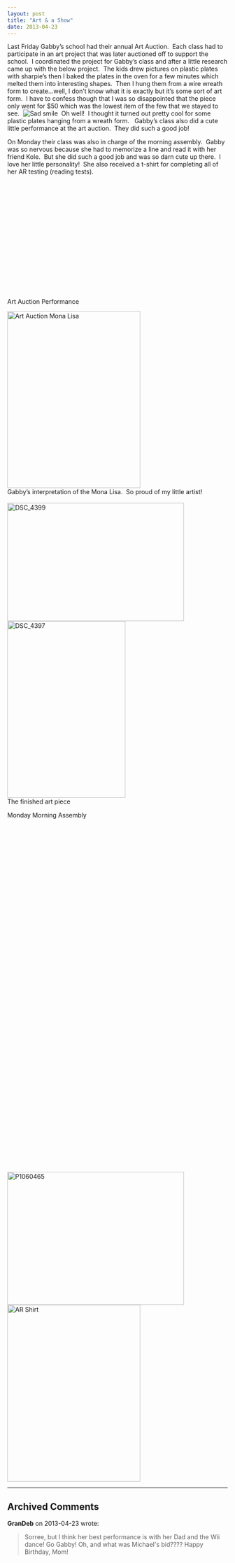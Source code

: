 ```yaml
---
layout: post
title: "Art & a Show"
date: 2013-04-23
---
```


<p>Last Friday Gabby’s school had their annual Art Auction.&#160; Each class had to participate in an art project that was later auctioned off to support the school.&#160; I coordinated the project for Gabby’s class and after a little research came up with the below project.&#160; The kids drew pictures on plastic plates with sharpie’s then I baked the plates in the oven for a few minutes which melted them into interesting shapes.&#160; Then I hung them from a wire wreath form to create…well, I don’t know what it is exactly but it’s some sort of art form.&#160; I have to confess though that I was so disappointed that the piece only went for $50 which was the lowest item of the few that we stayed to see.&#160; <img style="border-bottom-style: none; border-left-style: none; border-top-style: none; border-right-style: none" class="wlEmoticon wlEmoticon-sadsmile" alt="Sad smile" src="/thepaladinos/assets/images/wlEmoticon-sadsmile.png" />&#160; Oh well!&#160; I thought it turned out pretty cool for some plastic plates hanging from a wreath form.&#160;&#160; Gabby’s class also did a cute little performance at the art auction.&#160; They did such a good job!</p>  <p>On Monday their class was also in charge of the morning assembly.&#160; Gabby was so nervous because she had to memorize a line and read it with her friend Kole.&#160; But she did such a good job and was so darn cute up there.&#160; I love her little personality!&#160; She also received a t-shirt for completing all of her AR testing (reading tests).&#160; </p>  <div style="padding-bottom: 0px; margin: 0px; padding-left: 0px; padding-right: 0px; display: inline; float: none; padding-top: 0px" id="scid:5737277B-5D6D-4f48-ABFC-DD9C333F4C5D:2ea6ca41-51c1-4771-8a4e-cb1f4a6c3fe8" class="wlWriterEditableSmartContent"><div><object width="448" height="252"><param name="movie" value="http://www.youtube.com/v/RA2iET9Nx6Y?hl=en&amp;hd=1"></param><embed src="http://www.youtube.com/v/RA2iET9Nx6Y?hl=en&amp;hd=1" type="application/x-shockwave-flash" width="448" height="252"></embed></object></div></div>  <p>Art Auction Performance</p>  <p><a href="/thepaladinos/assets/images/Art-Auction-Mona-Lisa.jpg" target="_blank"><img style="background-image: none; border-bottom: 0px; border-left: 0px; padding-left: 0px; padding-right: 0px; display: inline; border-top: 0px; border-right: 0px; padding-top: 0px" title="Art Auction Mona Lisa" border="0" alt="Art Auction Mona Lisa" src="/thepaladinos/assets/images/Art-Auction-Mona-Lisa_thumb.jpg" width="304" height="404" /></a>    <br />Gabby’s interpretation of the Mona Lisa.&#160; So proud of my little artist!&#160; <br />    <br /><a href="/thepaladinos/assets/images/DSC_4399.jpg" target="_blank"><img style="background-image: none; border-bottom: 0px; border-left: 0px; padding-left: 0px; padding-right: 0px; display: inline; border-top: 0px; border-right: 0px; padding-top: 0px" title="DSC_4399" border="0" alt="DSC_4399" src="/thepaladinos/assets/images/DSC_4399_thumb.jpg" width="404" height="270" /></a>    <br /><a href="/thepaladinos/assets/images/DSC_4397.jpg" target="_blank"><img style="background-image: none; border-bottom: 0px; border-left: 0px; padding-left: 0px; padding-right: 0px; display: inline; border-top: 0px; border-right: 0px; padding-top: 0px" title="DSC_4397" border="0" alt="DSC_4397" src="/thepaladinos/assets/images/DSC_4397_thumb.jpg" width="270" height="404" /></a>    <br />The finished art piece    <br /></p> Monday Morning Assembly  <br />  <div style="padding-bottom: 0px; margin: 0px; padding-left: 0px; padding-right: 0px; display: inline; float: none; padding-top: 0px" id="scid:5737277B-5D6D-4f48-ABFC-DD9C333F4C5D:8ac88a9e-116d-43f1-ad27-74c8cb3ec92c" class="wlWriterEditableSmartContent"><div><object width="448" height="252"><param name="movie" value="http://www.youtube.com/v/BYYzacycuY4?hl=en&amp;hd=1"></param><embed src="http://www.youtube.com/v/BYYzacycuY4?hl=en&amp;hd=1" type="application/x-shockwave-flash" width="448" height="252"></embed></object></div></div>  <br />  <div style="padding-bottom: 0px; margin: 0px; padding-left: 0px; padding-right: 0px; display: inline; float: none; padding-top: 0px" id="scid:5737277B-5D6D-4f48-ABFC-DD9C333F4C5D:7ab0b123-0940-4120-a133-43b378a87165" class="wlWriterEditableSmartContent"><div><object width="448" height="252"><param name="movie" value="http://www.youtube.com/v/i4i23Ba8b_g?hl=en&amp;hd=1"></param><embed src="http://www.youtube.com/v/i4i23Ba8b_g?hl=en&amp;hd=1" type="application/x-shockwave-flash" width="448" height="252"></embed></object></div></div>  <br />  <div style="padding-bottom: 0px; margin: 0px; padding-left: 0px; padding-right: 0px; display: inline; float: none; padding-top: 0px" id="scid:5737277B-5D6D-4f48-ABFC-DD9C333F4C5D:84a93f5f-3e25-4e5c-a88e-ab262d0ee73f" class="wlWriterEditableSmartContent"><div><object width="448" height="252"><param name="movie" value="http://www.youtube.com/v/cpb-dQsroog?hl=en&amp;hd=1"></param><embed src="http://www.youtube.com/v/cpb-dQsroog?hl=en&amp;hd=1" type="application/x-shockwave-flash" width="448" height="252"></embed></object></div></div>  <br /><a href="/thepaladinos/assets/images/P1060465.jpg" target="_blank"><img style="background-image: none; border-right-width: 0px; padding-left: 0px; padding-right: 0px; display: inline; border-top-width: 0px; border-bottom-width: 0px; border-left-width: 0px; padding-top: 0px" title="P1060465" border="0" alt="P1060465" src="/thepaladinos/assets/images/P1060465_thumb.jpg" width="404" height="304" /></a><a href="/thepaladinos/assets/images/AR-Shirt.jpg" target="_blank"><img style="background-image: none; border-bottom: 0px; border-left: 0px; margin: 0px; padding-left: 0px; padding-right: 0px; display: inline; border-top: 0px; border-right: 0px; padding-top: 0px" title="AR Shirt" border="0" alt="AR Shirt" src="/thepaladinos/assets/images/AR-Shirt_thumb.jpg" width="304" height="404" /></a>


---

## Archived Comments

**GranDeb** on 2013-04-23 wrote:

> Sorree, but I think her best performance is with her Dad and the Wii dance!  Go Gabby!
Oh, and what was Michael's bid????
Happy Birthday, Mom!
